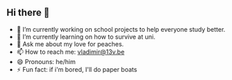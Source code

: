 ## Hi there 👋
- 🔭 I’m currently working on school projects to help everyone study better. 
- 🌱 I’m currently learning on how to survive at uni.
- 💬 Ask me about my love for peaches. 
- 📫 How to reach me: vladimir@13v.be
- 😄 Pronouns: he/him
- ⚡ Fun fact: if i'm bored, I'll do paper boats
<!--
**vl8d/vl8d** is a ✨ _special_ ✨ repository because its `README.md` (this file) appears on your GitHub profile.


- 🔭 I’m currently working on school projects to help everyone study better. 
- 🌱 I’m currently learning on how to survive at uni.
- 💬 Ask me about my love for peaches. 
- 📫 How to reach me: vladimir@13v.be
- 😄 Pronouns: he/him
- ⚡ Fun fact: if i'm bored, i'll do paper boats

